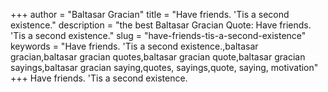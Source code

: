 +++
author = "Baltasar Gracian"
title = "Have friends. 'Tis a second existence."
description = "the best Baltasar Gracian Quote: Have friends. 'Tis a second existence."
slug = "have-friends-tis-a-second-existence"
keywords = "Have friends. 'Tis a second existence.,baltasar gracian,baltasar gracian quotes,baltasar gracian quote,baltasar gracian sayings,baltasar gracian saying,quotes, sayings,quote, saying, motivation"
+++
Have friends. 'Tis a second existence.
